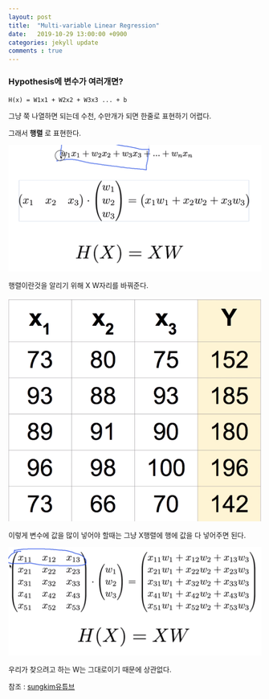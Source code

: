 ```yaml
---
layout: post
title:  "Multi-variable Linear Regression"
date:   2019-10-29 13:00:00 +0900
categories: jekyll update
comments : true
---
```


### Hypothesis에 변수가 여러개면?

`H(x) = W1x1 + W2x2 + W3x3 ... + b`

그냥 쭉 나열하면 되는데 수천, 수만개가 되면 한줄로 표현하기 어렵다.

그래서 **행렬** 로 표현한다.

![행렬표현](https://github.com/gwnuysw/gwnuysw.github.io/blob/master/_images/2019_10_29/%EC%8A%A4%ED%81%AC%EB%A6%B0%EC%83%B7%202019-10-29%20%EC%98%A4%ED%9B%84%201.32.56.png?raw=true)

행렬이란것을 알리기 위해 X W자리를 바꿔준다.

![다수의 인스턴스](https://github.com/gwnuysw/gwnuysw.github.io/blob/master/_images/2019_10_29/%EC%8A%A4%ED%81%AC%EB%A6%B0%EC%83%B7%202019-10-29%20%EC%98%A4%ED%9B%84%201.47.56.png?raw=true)

이렇게 변수에 값을 많이 넣어야 할때는 그냥 X행렬에 행에 값을 다 넣어주면 된다.

![커진 매트릭스](https://github.com/gwnuysw/gwnuysw.github.io/blob/master/_images/2019_10_29/%EC%8A%A4%ED%81%AC%EB%A6%B0%EC%83%B7%202019-10-29%20%EC%98%A4%ED%9B%84%201.48.58.png?raw=true)

우리가 찾으려고 하는 W는 그대로이기 때문에 상관없다.

참조 : [sungkim유튜브](https://www.youtube.com/watch?v=o2q4QNnoShY&list=PLlMkM4tgfjnLSOjrEJN31gZATbcj_MpUm&index=10)
